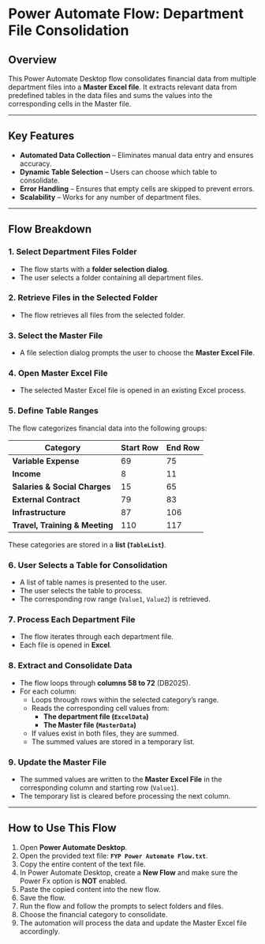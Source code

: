 # Power Automate Flow: Department File Consolidation

##  Overview
This Power Automate Desktop flow consolidates financial data from multiple department files into a **Master Excel file**. It extracts relevant data from predefined tables in the data files and sums the values into the corresponding cells in the Master file.

---
##  **Key Features**
 - **Automated Data Collection** – Eliminates manual data entry and ensures accuracy.  
 - **Dynamic Table Selection** – Users can choose which table to consolidate.  
 - **Error Handling** – Ensures that empty cells are skipped to prevent errors.  
 - **Scalability** – Works for any number of department files. 

---

##  **Flow Breakdown**
### 1️. **Select Department Files Folder**
- The flow starts with a **folder selection dialog**.
- The user selects a folder containing all department files.

### 2️. **Retrieve Files in the Selected Folder**
- The flow retrieves all files from the selected folder.

### 3️. **Select the Master File**
- A file selection dialog prompts the user to choose the **Master Excel File**.

### 4️. **Open Master Excel File**
- The selected Master Excel file is opened in an existing Excel process.

### 5️. **Define Table Ranges**
The flow categorizes financial data into the following groups:

| **Category**                        | **Start Row** | **End Row** |
|--------------------------------------|--------------|--------------|
| **Variable Expense**                 | 69           | 75           |
| **Income**                            | 8            | 11           |
| **Salaries & Social Charges**         | 15           | 65           |
| **External Contract**                 | 79           | 83           |
| **Infrastructure**                    | 87           | 106          |
| **Travel, Training & Meeting**        | 110          | 117          |

These categories are stored in a **list (`TableList`)**.

### 6️. **User Selects a Table for Consolidation**
- A list of table names is presented to the user.
- The user selects the table to process.
- The corresponding row range (`Value1`, `Value2`) is retrieved.

### 7️. **Process Each Department File**
- The flow iterates through each department file.
- Each file is opened in **Excel**.

### 8️. **Extract and Consolidate Data**
- The flow loops through **columns 58 to 72** (DB2025).
- For each column:
  - Loops through rows within the selected category’s range.
  - Reads the corresponding cell values from:
    - **The department file (`ExcelData`)**
    - **The Master file (`MasterData`)**
  - If values exist in both files, they are summed.
  - The summed values are stored in a temporary list.

### 9️. **Update the Master File**
- The summed values are written to the **Master Excel File** in the corresponding column and starting row (`Value1`).
- The temporary list is cleared before processing the next column.

---

##  **How to Use This Flow**
1. Open **Power Automate Desktop**.
2. Open the provided text file: **`FYP Power Automate Flow.txt`**.
3. Copy the entire content of the text file.
4. In Power Automate Desktop, create a **New Flow** and make sure the Power Fx option is **NOT** enabled.
5. Paste the copied content into the new flow.
6. Save the flow.
7. Run the flow and follow the prompts to select folders and files.
8. Choose the financial category to consolidate.
9. The automation will process the data and update the Master Excel file accordingly.
